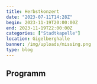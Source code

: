 ```yaml
---
title: Herbstkonzert
date: "2023-07-11T14:28Z"
begin: 2023-11-19T20:00:00Z
end: 2023-11-19T22:00:00Z
categories: ["Stadtkapelle"]
location: Gigelberghalle
banner: /img/uploads/missing.png
type: blog
---
```

## Programm

